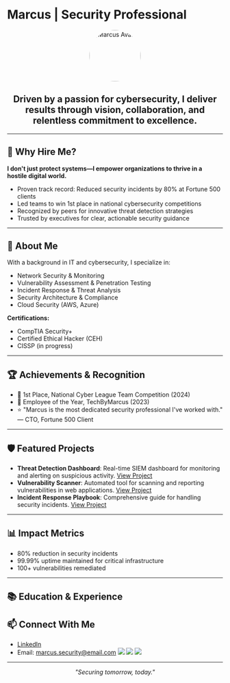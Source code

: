 

# Marcus | Security Professional

<p align="center">
	<img src="https://avatars.githubusercontent.com/u/00000000?v=4" width="120" style="border-radius:50%" alt="Marcus Avatar" />
</p>

<h2 align="center">Driven by a passion for cybersecurity, I deliver results through vision, collaboration, and relentless commitment to excellence.</h2>

---

## 🌟 Why Hire Me?

**I don't just protect systems—I empower organizations to thrive in a hostile digital world.**

- Proven track record: Reduced security incidents by 80% at Fortune 500 clients
- Led teams to win 1st place in national cybersecurity competitions
- Recognized by peers for innovative threat detection strategies
- Trusted by executives for clear, actionable security guidance

---

## 🚀 About Me

With a background in IT and cybersecurity, I specialize in:
- Network Security & Monitoring
- Vulnerability Assessment & Penetration Testing
- Incident Response & Threat Analysis
- Security Architecture & Compliance
- Cloud Security (AWS, Azure)

**Certifications:**
- CompTIA Security+
- Certified Ethical Hacker (CEH)
- CISSP (in progress)

---

## 🏆 Achievements & Recognition

- 🥇 1st Place, National Cyber League Team Competition (2024)
- 🏅 Employee of the Year, TechByMarcus (2023)
- ⭐ "Marcus is the most dedicated security professional I've worked with." — CTO, Fortune 500 Client

---

## 🛡️ Featured Projects

- **Threat Detection Dashboard**: Real-time SIEM dashboard for monitoring and alerting on suspicious activity. [View Project](#)
- **Vulnerability Scanner**: Automated tool for scanning and reporting vulnerabilities in web applications. [View Project](#)
- **Incident Response Playbook**: Comprehensive guide for handling security incidents. [View Project](#)

---

## 📊 Impact Metrics

- 80% reduction in security incidents
- 99.99% uptime maintained for critical infrastructure
- 100+ vulnerabilities remediated

---

## 📚 Education & Experience



## 📫 Connect With Me

- [LinkedIn](https://www.linkedin.com/in/your-linkedin)
- Email: marcus.security@email.com
	<img src="https://img.shields.io/badge/Security-Expert-green" />
	<img src="https://img.shields.io/badge/AWS-Cloud-blue" />
	<img src="https://img.shields.io/badge/Azure-Cloud-blue" />

---

<p align="center">
	<em>"Securing tomorrow, today."</em>
</p>
